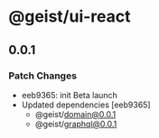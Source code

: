 # @geist/ui-react

## 0.0.1

### Patch Changes

- eeb9365: init Beta launch
- Updated dependencies [eeb9365]
  - @geist/domain@0.0.1
  - @geist/graphql@0.0.1
